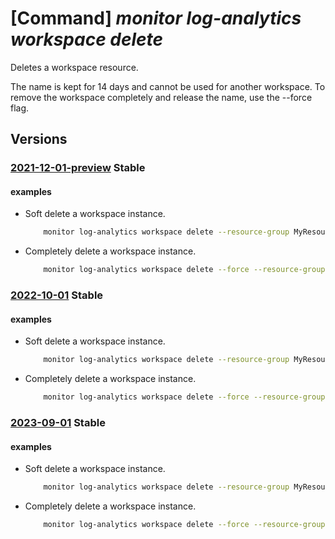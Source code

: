 # [Command] _monitor log-analytics workspace delete_

Deletes a workspace resource.

The name is kept for 14 days and cannot be used for another workspace. To remove the workspace completely and release the name, use the --force flag.

## Versions

### [2021-12-01-preview](/Resources/mgmt-plane/L3N1YnNjcmlwdGlvbnMve30vcmVzb3VyY2Vncm91cHMve30vcHJvdmlkZXJzL21pY3Jvc29mdC5vcGVyYXRpb25hbGluc2lnaHRzL3dvcmtzcGFjZXMve30=/2021-12-01-preview.xml) **Stable**

<!-- mgmt-plane /subscriptions/{}/resourcegroups/{}/providers/microsoft.operationalinsights/workspaces/{} 2021-12-01-preview -->

#### examples

- Soft delete a workspace instance.
    ```bash
        monitor log-analytics workspace delete --resource-group MyResourceGroup --workspace-name MyWorkspace
    ```

- Completely delete a workspace instance.
    ```bash
        monitor log-analytics workspace delete --force --resource-group MyResourceGroup --workspace-name MyWorkspace
    ```

### [2022-10-01](/Resources/mgmt-plane/L3N1YnNjcmlwdGlvbnMve30vcmVzb3VyY2Vncm91cHMve30vcHJvdmlkZXJzL21pY3Jvc29mdC5vcGVyYXRpb25hbGluc2lnaHRzL3dvcmtzcGFjZXMve30=/2022-10-01.xml) **Stable**

<!-- mgmt-plane /subscriptions/{}/resourcegroups/{}/providers/microsoft.operationalinsights/workspaces/{} 2022-10-01 -->

#### examples

- Soft delete a workspace instance.
    ```bash
        monitor log-analytics workspace delete --resource-group MyResourceGroup --workspace-name MyWorkspace
    ```

- Completely delete a workspace instance.
    ```bash
        monitor log-analytics workspace delete --force --resource-group MyResourceGroup --workspace-name MyWorkspace
    ```

### [2023-09-01](/Resources/mgmt-plane/L3N1YnNjcmlwdGlvbnMve30vcmVzb3VyY2Vncm91cHMve30vcHJvdmlkZXJzL21pY3Jvc29mdC5vcGVyYXRpb25hbGluc2lnaHRzL3dvcmtzcGFjZXMve30=/2023-09-01.xml) **Stable**

<!-- mgmt-plane /subscriptions/{}/resourcegroups/{}/providers/microsoft.operationalinsights/workspaces/{} 2023-09-01 -->

#### examples

- Soft delete a workspace instance.
    ```bash
        monitor log-analytics workspace delete --resource-group MyResourceGroup --workspace-name MyWorkspace
    ```

- Completely delete a workspace instance.
    ```bash
        monitor log-analytics workspace delete --force --resource-group MyResourceGroup --workspace-name MyWorkspace
    ```
